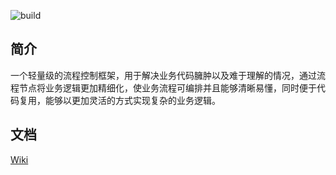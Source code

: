 ![build](https://github.com/sangjian/process-control/workflows/build/badge.svg)

## 简介

一个轻量级的流程控制框架，用于解决业务代码臃肿以及难于理解的情况，通过流程节点将业务逻辑更加精细化，使业务流程可编排并且能够清晰易懂，同时便于代码复用，能够以更加灵活的方式实现复杂的业务逻辑。

## 文档

[Wiki](https://github.com/sangjian/process-control/wiki)
